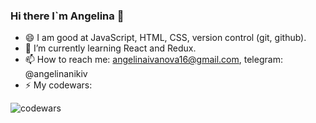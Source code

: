 ### Hi there I`m Angelina 👋
- 😄 I am good at JavaScript, HTML, CSS, version control (git, github).
- 🌱 I’m currently learning React and Redux.
- 📫 How to reach me: angelinaivanova16@gmail.com, telegram: @angelinanikiv
- ⚡ My codewars:
<img src="https://www.codewars.com/users/angelina765436877/badges/large" alt="codewars">

<!--
**angelinaivanova16/angelinaivanova16** is a ✨ _special_ ✨ repository because its `README.md` (this file) appears on your GitHub profile.

Here are some ideas to get you started:

- 🔭 I’m currently working on ...
- 🌱 I’m currently learning ...
- 👯 I’m looking to collaborate on ...
- 🤔 I’m looking for help with ...
- 💬 Ask me about ...
- 📫 How to reach me: ...
- 😄 Pronouns: ...
- ⚡ Fun fact: ...
-->
